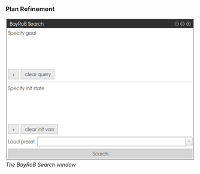### Plan Refinement

![Web interface: Search](../_static/images/webinterface_search.png "Web interface: Search")
*The BayRoB Search window*
